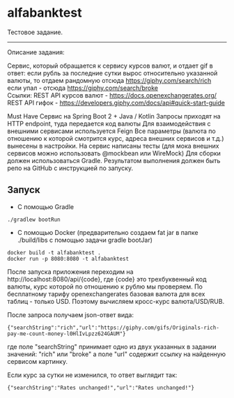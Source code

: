 # alfabanktest

Тестовое задание.

*****************************
Описание задания:

Cервис, который обращается к сервису курсов валют, и отдает gif в ответ:
если рубль за последние сутки вырос относительно указанной валюты, то отдаем рандомную отсюда https://giphy.com/search/rich  
если упал - отсюда https://giphy.com/search/broke  
Ссылки:
REST API курсов валют - https://docs.openexchangerates.org/  
REST API гифок - https://developers.giphy.com/docs/api#quick-start-guide  

Must Have
Сервис на Spring Boot 2 + Java / Kotlin
Запросы приходят на HTTP endpoint, туда передается код валюты
Для взаимодействия с внешними сервисами используется Feign
Все параметры (валюта по отношению к которой смотрится курс, адреса внешних сервисов и т.д.) вынесены в настройки.
На сервис написаны тесты (для мока внешних сервисов можно использовать @mockbean или WireMock)
Для сборки должен использоваться Gradle.
Результатом выполнения должен быть репо на GitHub с инструкцией по запуску.

## Запуск

* С помощью Gradle

```
./gradlew bootRun
```

* С помощью Docker (предварительно создаем fat jar в папке ./build/libs c помощью задачи gradle bootJar)
```
docker build -t alfabanktest .
docker run -p 8080:8080 -t alfabanktest
```
После запуска приложения переходим на http://localhost:8080/api/{code}, где {code} это трехбуквенный код валюты, курс которой по отношению к рублю мы проверяем. 
По бесплатному тарифу openexchangerates базовая валюта для всех таблиц - только USD. 
Поэтому вычисляем кросс-курс валюта/USD/RUB.

После запроса получаем json-ответ вида:
```
{"searchString":"rich","url":"https://giphy.com/gifs/Originals-rich-pay-me-count-money-l0HlIvLpzz624GAUM"}
```
где поле "searchString" принимает одно из двух указанных в задании значений: "rich" или "broke"
а поле "url" содержит ссылку на найденную сервисом картинку.

Если курс за сутки не изменился, то ответ выглядит так:
```
{"searchString":"Rates unchanged!","url":"Rates unchanged!"}
```
